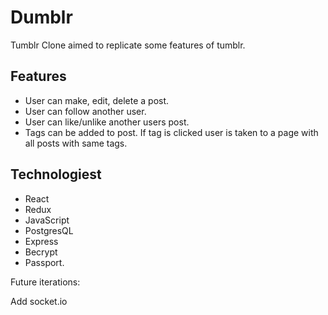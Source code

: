 # Dumblr
Tumblr Clone aimed to replicate some features of tumblr.

## Features
- User can make, edit, delete a post.
- User can follow another user.
- User can like/unlike another users post.
- Tags can be added to post. If tag is clicked user is taken to a page with all posts with same tags.

## Technologiest
- React
- Redux
- JavaScript
- PostgresQL
- Express
- Becrypt
- Passport.

Future iterations:

Add socket.io


